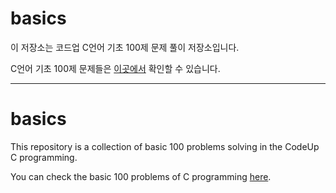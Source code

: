 
# basics

이 저장소는 코드업 C언어 기초 100제 문제 풀이 저장소입니다.

C언어 기초 100제 문제들은 [이곳에서](https://codeup.kr/problemsetsol.php?psid=23) 확인할 수 있습니다.


---

# basics

This repository is a collection of basic 100 problems solving in the CodeUp C programming.

You can check the basic 100 problems of C programming [here](https://codeup.kr/problemsetsol.php?psid=23).

